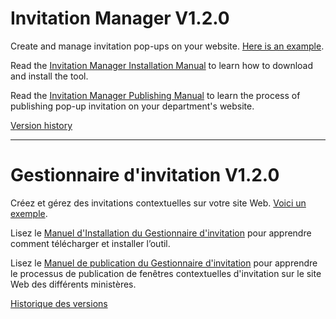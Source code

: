# Invitation Manager V1.2.0 

Create and manage invitation pop-ups on your website. [Here is an example](https://servicecanada.github.io/invitation-manager/docs/test-IM/test-eng.html?logim=1&im_scope=Page&im_surveyid=4&im_nocookiecheck=1&im_nodatecheck=1).

Read the [Invitation Manager Installation Manual](https://github.com/ServiceCanada/invitation-manager/wiki/Installation-Guide) to learn how to download and install the tool.

Read the [Invitation Manager Publishing Manual](https://github.com/ServiceCanada/invitation-manager/wiki/Publishing-Guide) to learn the process of publishing pop-up invitation on your department's website.

[Version history](https://github.com/ServiceCanada/invitation-manager/releases)
	
---

# Gestionnaire d'invitation V1.2.0 

Créez et gérez des invitations contextuelles sur votre site Web. [Voici un exemple](https://servicecanada.github.io/invitation-manager/docs/test-IM/test-fra.html?logim=1&im_scope=Page&im_surveyid=4&im_nocookiecheck=1&im_nodatecheck=1).

Lisez le [Manuel d'Installation du Gestionnaire d'invitation](https://github.com/ServiceCanada/invitation-manager/wiki/Installation-Guide-fr) pour apprendre comment télécharger et installer l’outil.

Lisez le [Manuel de publication du Gestionnaire d'invitation](https://github.com/ServiceCanada/invitation-manager/wiki/Publishing-Guide-Guide-fr) pour apprendre le processus de publication de fenêtres contextuelles d'invitation sur le site Web des différents ministères.

[Historique des versions](https://github.com/ServiceCanada/invitation-manager/releases)


